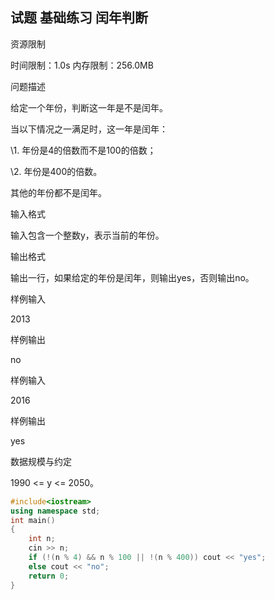 ## 试题 基础练习 闰年判断

资源限制

时间限制：1.0s  内存限制：256.0MB

问题描述

给定一个年份，判断这一年是不是闰年。

当以下情况之一满足时，这一年是闰年：

\1. 年份是4的倍数而不是100的倍数；

\2. 年份是400的倍数。

其他的年份都不是闰年。

输入格式

输入包含一个整数y，表示当前的年份。

输出格式

输出一行，如果给定的年份是闰年，则输出yes，否则输出no。

样例输入

2013

样例输出

no

样例输入

2016

样例输出

yes

数据规模与约定

1990 <= y <= 2050。



```c++
#include<iostream>
using namespace std;
int main()
{
	int n;
	cin >> n;
	if (!(n % 4) && n % 100 || !(n % 400)) cout << "yes";
	else cout << "no";
	return 0;
}
```

